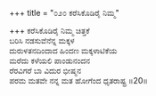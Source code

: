 +++
title = "೦೨೦ ಕರೆಸಿಕೊಡಿರೈ ನಿಮ್ಮ"

+++
ಕರೆಸಿಕೊಡಿರೈ ನಿಮ್ಮ ಚಿತ್ತಕೆ  
ಬರಿಸಿ ನಡಸುವೆನೆನ್ನ ಮಕ್ಕಳ  
ದುರುಳತನದಿಂದಾದ ಹಿಂದಣ ಮಕ್ಕಳಾಟಿಕೆಯ   
ಮರೆದು ಕಳೆಯಲಿ ಪಾಂಡುನಂದನ  
ರೆರವಿಗರೆ ಬಾ ವಿದುರ ಭೀಷ್ಮನ     
ಪರಮ ಮತವೇ ನನ್ನ ಮತ ಹೋಗೆಂದ ಧೃತರಾಷ್ಟ್ರ     ॥20॥